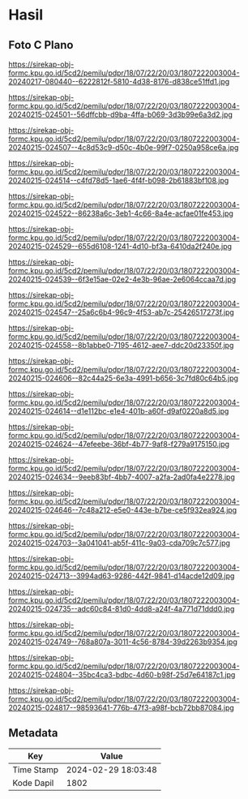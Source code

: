 # Hasil

## Foto C Plano

https://sirekap-obj-formc.kpu.go.id/5cd2/pemilu/pdpr/18/07/22/20/03/1807222003004-20240217-080440--6222812f-5810-4d38-8176-d838ce51ffd1.jpg

https://sirekap-obj-formc.kpu.go.id/5cd2/pemilu/pdpr/18/07/22/20/03/1807222003004-20240215-024501--56dffcbb-d9ba-4ffa-b069-3d3b99e6a3d2.jpg

https://sirekap-obj-formc.kpu.go.id/5cd2/pemilu/pdpr/18/07/22/20/03/1807222003004-20240215-024507--4c8d53c9-d50c-4b0e-99f7-0250a958ce6a.jpg

https://sirekap-obj-formc.kpu.go.id/5cd2/pemilu/pdpr/18/07/22/20/03/1807222003004-20240215-024514--c4fd78d5-1ae6-4f4f-b098-2b61883bf108.jpg

https://sirekap-obj-formc.kpu.go.id/5cd2/pemilu/pdpr/18/07/22/20/03/1807222003004-20240215-024522--86238a6c-3eb1-4c66-8a4e-acfae01fe453.jpg

https://sirekap-obj-formc.kpu.go.id/5cd2/pemilu/pdpr/18/07/22/20/03/1807222003004-20240215-024529--655d6108-1241-4d10-bf3a-6410da2f240e.jpg

https://sirekap-obj-formc.kpu.go.id/5cd2/pemilu/pdpr/18/07/22/20/03/1807222003004-20240215-024539--6f3e15ae-02e2-4e3b-96ae-2e6064ccaa7d.jpg

https://sirekap-obj-formc.kpu.go.id/5cd2/pemilu/pdpr/18/07/22/20/03/1807222003004-20240215-024547--25a6c6b4-96c9-4f53-ab7c-25426517273f.jpg

https://sirekap-obj-formc.kpu.go.id/5cd2/pemilu/pdpr/18/07/22/20/03/1807222003004-20240215-024558--8b1abbe0-7195-4612-aee7-ddc20d23350f.jpg

https://sirekap-obj-formc.kpu.go.id/5cd2/pemilu/pdpr/18/07/22/20/03/1807222003004-20240215-024606--82c44a25-6e3a-4991-b656-3c7fd80c64b5.jpg

https://sirekap-obj-formc.kpu.go.id/5cd2/pemilu/pdpr/18/07/22/20/03/1807222003004-20240215-024614--d1e112bc-e1e4-401b-a60f-d9af0220a8d5.jpg

https://sirekap-obj-formc.kpu.go.id/5cd2/pemilu/pdpr/18/07/22/20/03/1807222003004-20240215-024624--47efeebe-36bf-4b77-9af8-f279a9175150.jpg

https://sirekap-obj-formc.kpu.go.id/5cd2/pemilu/pdpr/18/07/22/20/03/1807222003004-20240215-024634--9eeb83bf-4bb7-4007-a2fa-2ad0fa4e2278.jpg

https://sirekap-obj-formc.kpu.go.id/5cd2/pemilu/pdpr/18/07/22/20/03/1807222003004-20240215-024646--7c48a212-e5e0-443e-b7be-ce5f932ea924.jpg

https://sirekap-obj-formc.kpu.go.id/5cd2/pemilu/pdpr/18/07/22/20/03/1807222003004-20240215-024703--3a041041-ab5f-411c-9a03-cda709c7c577.jpg

https://sirekap-obj-formc.kpu.go.id/5cd2/pemilu/pdpr/18/07/22/20/03/1807222003004-20240215-024713--3994ad63-9286-442f-9841-d14acde12d09.jpg

https://sirekap-obj-formc.kpu.go.id/5cd2/pemilu/pdpr/18/07/22/20/03/1807222003004-20240215-024735--adc60c84-81d0-4dd8-a24f-4a771d71ddd0.jpg

https://sirekap-obj-formc.kpu.go.id/5cd2/pemilu/pdpr/18/07/22/20/03/1807222003004-20240215-024749--768a807a-3011-4c56-8784-39d2263b9354.jpg

https://sirekap-obj-formc.kpu.go.id/5cd2/pemilu/pdpr/18/07/22/20/03/1807222003004-20240215-024804--35bc4ca3-bdbc-4d60-b98f-25d7e64187c1.jpg

https://sirekap-obj-formc.kpu.go.id/5cd2/pemilu/pdpr/18/07/22/20/03/1807222003004-20240215-024817--98593641-776b-47f3-a98f-bcb72bb87084.jpg


## Metadata

| Key        | Value               |
| ---------- | ------------------- |
| Time Stamp | 2024-02-29 18:03:48 |
| Kode Dapil | 1802                |



